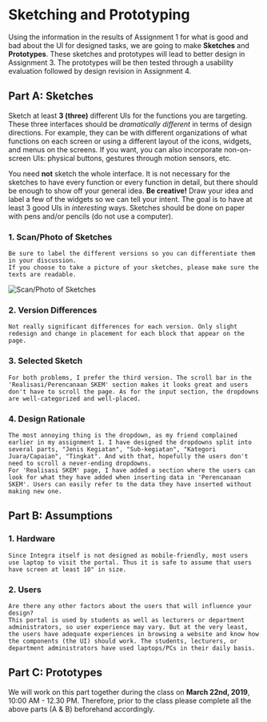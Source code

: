 # Sketching and Prototyping
Using the information in the results of Assignment 1 for what is good and bad about the UI for designed tasks, we are going to make **Sketches** and **Prototypes**. These sketches and prototypes will lead to better design in Assignment 3. The prototypes will be then tested through a usability evaluation followed by design revision in Assignment 4.

## Part A: Sketches
Sketch at least **3 (three)** different UIs for the functions you are targeting. These three interfaces should be _dramatically different_ in terms of design directions. For example, they can be with different organizations of what functions on each screen or using a different layout of the icons, widgets, and menus on the screens. If you want, you can also incorporate non-on-screen UIs: physical buttons, gestures through motion sensors, etc.

You need **not** sketch the whole interface. It is not necessary for the sketches to have every function or every function in detail, but there should be enough to show off your general idea. **Be creative!** Draw your idea and label a few of the widgets so we can tell your intent. The goal is to have at least 3 good UIs in *interesting* ways. Sketches should be done on paper with pens and/or pencils (do not use a computer).

### 1. Scan/Photo of Sketches
```
Be sure to label the different versions so you can differentiate them in your discussion. 
If you choose to take a picture of your sketches, please make sure the texts are readable.
```

![Scan/Photo of Sketches](https://picsum.photos/400/300/?random)

### 2. Version Differences
```
Not really significant differences for each version. Only slight redesign and change in placement for each block that appear on the page.
```

### 3. Selected Sketch
```
For both problems, I prefer the third version. The scroll bar in the 'Realisasi/Perencanaan SKEM' section makes it looks great and users don't have to scroll the page. As for the input section, the dropdowns are well-categorized and well-placed.
```

### 4. Design Rationale
```
The most annoying thing is the dropdown, as my friend complained earlier in my assignment 1. I have designed the dropdowns split into several parts, "Jenis Kegiatan", "Sub-kegiatan", "Kategori Juara/Capaian", "Tingkat". And with that, hopefully the users don't need to scroll a never-ending dropdowns.  
For 'Realisasi SKEM' page, I have added a section where the users can look for what they have added when inserting data in 'Perencanaan SKEM'. Users can easily refer to the data they have inserted without making new one.
```

## Part B: Assumptions
### 1. Hardware
```
Since Integra itself is not designed as mobile-friendly, most users use laptop to visit the portal. Thus it is safe to assume that users have screen at least 10" in size.
```
### 2. Users
```
Are there any other factors about the users that will influence your design?
This portal is used by students as well as lecturers or department administrators, so user experience may vary. But at the very least, the users have adequate experiences in browsing a website and know how the components (the UI) should work. The students, lecturers, or department administrators have used laptops/PCs in their daily basis.
```

## Part C: Prototypes
We will work on this part together during the class on **March 22nd, 2019**, 10:00 AM - 12.30 PM. Therefore, prior to the class please complete all the above parts (A & B) beforehand accordingly.
